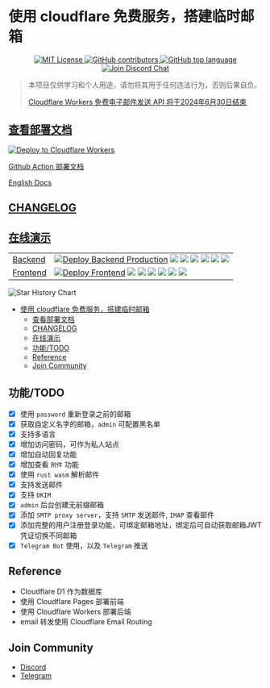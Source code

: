 # 使用 cloudflare 免费服务，搭建临时邮箱

<p align="center">
  <a href="https://github.com/dreamhunter2333/cloudflare_temp_email/blob/main/LICENSE">
    <img alt="MIT License" src="https://img.shields.io/github/license/dreamhunter2333/cloudflare_temp_email">
  </a>
  <a href="https://github.com/dreamhunter2333/cloudflare_temp_email/graphs/contributors">
   <img alt="GitHub contributors" src="https://img.shields.io/github/contributors/dreamhunter2333/cloudflare_temp_email">
  </a>
  <a href="">
    <img alt="GitHub top language" src="https://img.shields.io/github/languages/top/dreamhunter2333/cloudflare_temp_email">
  </a>
  <a href="https://discord.gg/dQEwTWhA6Q">
     <img alt="Join Discord Chat" src="https://img.shields.io/discord/1238705663623036939.svg?label=discord&logo=discord">
  </a>
</p>

> 本项目仅供学习和个人用途，请勿将其用于任何违法行为，否则后果自负。
>
> [Cloudflare Workers 免费电子邮件发送 API 将于2024年6月30日结束](https://support.mailchannels.com/hc/en-us/articles/26814255454093-End-of-Life-Notice-Cloudflare-Workers)

## [查看部署文档](https://temp-mail-docs.awsl.uk)

[![Deploy to Cloudflare Workers](https://deploy.workers.cloudflare.com/button)](https://deploy.workers.cloudflare.com/?url=https://github.com/dreamhunter2333/cloudflare_temp_email)

[Github Action 部署文档](https://temp-mail-docs.awsl.uk/zh/guide/github-action.html)

[English Docs](https://temp-mail-docs.awsl.uk/en/)

## [CHANGELOG](CHANGELOG.md)

## [在线演示](https://mail.awsl.uk/)

|                                            |                                                                                                                                                                                                                                                                                                                                                                                                                                                                                                                                                                                |
| ------------------------------------------ | ------------------------------------------------------------------------------------------------------------------------------------------------------------------------------------------------------------------------------------------------------------------------------------------------------------------------------------------------------------------------------------------------------------------------------------------------------------------------------------------------------------------------------------------------------------------------------ |
| [Backend](https://temp-email-api.awsl.uk/) | [![Deploy Backend Production](https://github.com/dreamhunter2333/cloudflare_temp_email/actions/workflows/backend_deploy.yaml/badge.svg)](https://github.com/dreamhunter2333/cloudflare_temp_email/actions/workflows/backend_deploy.yaml) ![](https://uptime.aks.awsl.icu/api/badge/10/status) ![](https://uptime.aks.awsl.icu/api/badge/10/uptime) ![](https://uptime.aks.awsl.icu/api/badge/10/ping) ![](https://uptime.aks.awsl.icu/api/badge/10/avg-response) ![](https://uptime.aks.awsl.icu/api/badge/10/cert-exp) ![](https://uptime.aks.awsl.icu/api/badge/10/response) |
| [Frontend](https://mail.awsl.uk/)          | [![Deploy Frontend](https://github.com/dreamhunter2333/cloudflare_temp_email/actions/workflows/frontend_deploy.yaml/badge.svg)](https://github.com/dreamhunter2333/cloudflare_temp_email/actions/workflows/frontend_deploy.yaml) ![](https://uptime.aks.awsl.icu/api/badge/12/status) ![](https://uptime.aks.awsl.icu/api/badge/12/uptime) ![](https://uptime.aks.awsl.icu/api/badge/12/ping) ![](https://uptime.aks.awsl.icu/api/badge/12/avg-response) ![](https://uptime.aks.awsl.icu/api/badge/12/cert-exp) ![](https://uptime.aks.awsl.icu/api/badge/12/response)         |

<picture>
  <source media="(prefers-color-scheme: dark)" srcset="https://api.star-history.com/svg?repos=dreamhunter2333/cloudflare_temp_email&type=Date&theme=dark" />
  <source media="(prefers-color-scheme: light)" srcset="https://api.star-history.com/svg?repos=dreamhunter2333/cloudflare_temp_email&type=Date" />
  <img alt="Star History Chart" src="https://api.star-history.com/svg?repos=dreamhunter2333/cloudflare_temp_email&type=Date" />
</picture>

- [使用 cloudflare 免费服务，搭建临时邮箱](#使用-cloudflare-免费服务搭建临时邮箱)
  - [查看部署文档](#查看部署文档)
  - [CHANGELOG](#changelog)
  - [在线演示](#在线演示)
  - [功能/TODO](#功能todo)
  - [Reference](#reference)
  - [Join Community](#join-community)

## 功能/TODO

- [x] 使用 `password` 重新登录之前的邮箱
- [x] 获取自定义名字的邮箱，`admin` 可配置黑名单
- [x] 支持多语言
- [x] 增加访问密码，可作为私人站点
- [x] 增加自动回复功能
- [x] 增加查看 `附件` 功能
- [x] 使用 `rust wasm` 解析邮件
- [x] 支持发送邮件
- [x] 支持 `DKIM`
- [x] `admin` 后台创建无前缀邮箱
- [x] 添加 `SMTP proxy server`，支持 `SMTP` 发送邮件, `IMAP` 查看邮件
- [x] 添加完整的用户注册登录功能，可绑定邮箱地址，绑定后可自动获取邮箱JWT凭证切换不同邮箱
- [x] `Telegram Bot` 使用，以及 `Telegram` 推送

## Reference

- Cloudflare D1 作为数据库
- 使用 Cloudflare Pages 部署前端
- 使用 Cloudflare Workers 部署后端
- email 转发使用 Cloudflare Email Routing

## Join Community

- [Discord](https://discord.gg/dQEwTWhA6Q)
- [Telegram](https://t.me/cloudflare_temp_email)

